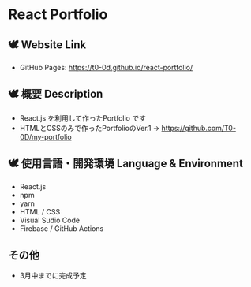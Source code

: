 # React Portfolio

## 🕊 Website Link
* GitHub Pages: https://t0-0d.github.io/react-portfolio/

## 🕊 概要 Description
* React.js を利用して作ったPortfolio です
* HTMLとCSSのみで作ったPortfolioのVer.1 -> https://github.com/T0-0D/my-portfolio

## 🕊 使用言語・開発環境 Language & Environment
* React.js
* npm
* yarn
* HTML / CSS
* Visual Sudio Code
* Firebase / GitHub Actions

## その他
* 3月中までに完成予定
